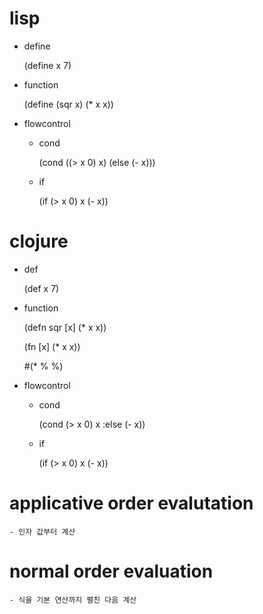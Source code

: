 # lisp

- define

	(define x 7)

- function

	(define (sqr x) (* x x))

- flowcontrol

	- cond

		(cond ((> x 0) x) (else (- x))) 

	- if

		(if (> x 0) x (- x))

# clojure

- def

	(def x 7)	

- function

	(defn sqr [x] (* x x))

	(fn [x] (* x x))

	#(* % %)

- flowcontrol

	- cond

		(cond (> x 0) x :else (- x))

	- if

		(if (> x 0) x (- x))


# applicative order evalutation

	- 인자 값부터 계산
	
# normal order evaluation

	- 식을 기본 연산까지 펼친 다음 계산
	
